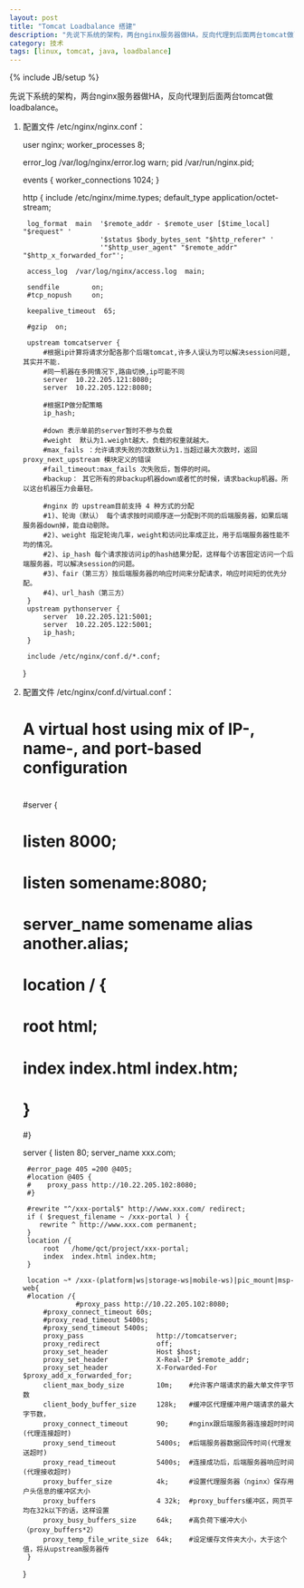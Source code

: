 ```yaml
---
layout: post
title: "Tomcat Loadbalance 搭建"
description: "先说下系统的架构，两台nginx服务器做HA，反向代理到后面两台tomcat做loadbalance。   "
category: 技术
tags: [linux, tomcat, java, loadbalance]
---
```

{% include JB/setup %}

先说下系统的架构，两台nginx服务器做HA，反向代理到后面两台tomcat做loadbalance。   

1. 配置文件 /etc/nginx/nginx.conf：


	user  nginx;
	worker_processes  8;

	error_log  /var/log/nginx/error.log warn;
	pid        /var/run/nginx.pid;


	events {
		worker_connections  1024;
	}


	http {
		include       /etc/nginx/mime.types;
		default_type  application/octet-stream;

		log_format  main  '$remote_addr - $remote_user [$time_local] "$request" '
						  '$status $body_bytes_sent "$http_referer" '
						  '"$http_user_agent" "$remote_addr" "$http_x_forwarded_for"';

		access_log  /var/log/nginx/access.log  main;

		sendfile        on;
		#tcp_nopush     on;

		keepalive_timeout  65;

		#gzip  on;

		upstream tomcatserver {
			#根据ip计算将请求分配各那个后端tomcat,许多人误认为可以解决session问题,其实并不能.
			#同一机器在多网情况下,路由切换,ip可能不同
			server  10.22.205.121:8080;
			server  10.22.205.122:8080;

			#根据IP做分配策略
			ip_hash;

			#down 表示单前的server暂时不参与负载
			#weight  默认为1.weight越大，负载的权重就越大。
			#max_fails ：允许请求失败的次数默认为1.当超过最大次数时，返回proxy_next_upstream 模块定义的错误
			#fail_timeout:max_fails 次失败后，暂停的时间。
			#backup： 其它所有的非backup机器down或者忙的时候，请求backup机器。所以这台机器压力会最轻。

			#nginx 的 upstream目前支持 4 种方式的分配
			#1)、轮询（默认） 每个请求按时间顺序逐一分配到不同的后端服务器，如果后端服务器down掉，能自动剔除。
			#2)、weight 指定轮询几率，weight和访问比率成正比，用于后端服务器性能不均的情况。
			#2)、ip_hash 每个请求按访问ip的hash结果分配，这样每个访客固定访问一个后端服务器，可以解决session的问题。
			#3)、fair（第三方）按后端服务器的响应时间来分配请求，响应时间短的优先分配。
			#4)、url_hash（第三方）
		}
		upstream pythonserver {
			server  10.22.205.121:5001;
			server  10.22.205.122:5001;
			ip_hash;
		}

		include /etc/nginx/conf.d/*.conf;
	}
		   
2. 配置文件 /etc/nginx/conf.d/virtual.conf：      
 
	#
	# A virtual host using mix of IP-, name-, and port-based configuration
	#

	#server {
	#    listen       8000;
	#    listen       somename:8080;
	#    server_name  somename  alias  another.alias;

	#    location / {
	#        root   html;
	#        index  index.html index.htm;
	#    }
	#}


	server {
		listen       80;
		server_name xxx.com;

		#error_page 405 =200 @405;
		#location @405 {
		#    proxy_pass http://10.22.205.102:8080;
		#}

		#rewrite "^/xxx-portal$" http://www.xxx.com/ redirect;
		if ( $request_filename ~ /xxx-portal ) {
		   rewrite ^ http://www.xxx.com permanent;
		}
		location /{
			root   /home/qct/project/xxx-portal;
			index  index.html index.htm;
		}

		location ~* /xxx-(platform|ws|storage-ws|mobile-ws)|pic_mount|msp-web{
		#location /{
					#proxy_pass http://10.22.205.102:8080;
			#proxy_connect_timeout 60s;
			#proxy_read_timeout 5400s;
			#proxy_send_timeout 5400s;
			proxy_pass                  http://tomcatserver;
			proxy_redirect              off;
			proxy_set_header            Host $host;
			proxy_set_header            X-Real-IP $remote_addr;
			proxy_set_header            X-Forwarded-For $proxy_add_x_forwarded_for;
			client_max_body_size        10m;    #允许客户端请求的最大单文件字节数
			client_body_buffer_size     128k;   #缓冲区代理缓冲用户端请求的最大字节数，
			proxy_connect_timeout       90;     #nginx跟后端服务器连接超时时间(代理连接超时)
			proxy_send_timeout          5400s;  #后端服务器数据回传时间(代理发送超时)
			proxy_read_timeout          5400s;  #连接成功后，后端服务器响应时间(代理接收超时)
			proxy_buffer_size           4k;     #设置代理服务器（nginx）保存用户头信息的缓冲区大小
			proxy_buffers               4 32k;  #proxy_buffers缓冲区，网页平均在32k以下的话，这样设置
			proxy_busy_buffers_size     64k;    #高负荷下缓冲大小（proxy_buffers*2）
			proxy_temp_file_write_size  64k;    #设定缓存文件夹大小，大于这个值，将从upstream服务器传
		}
	}


